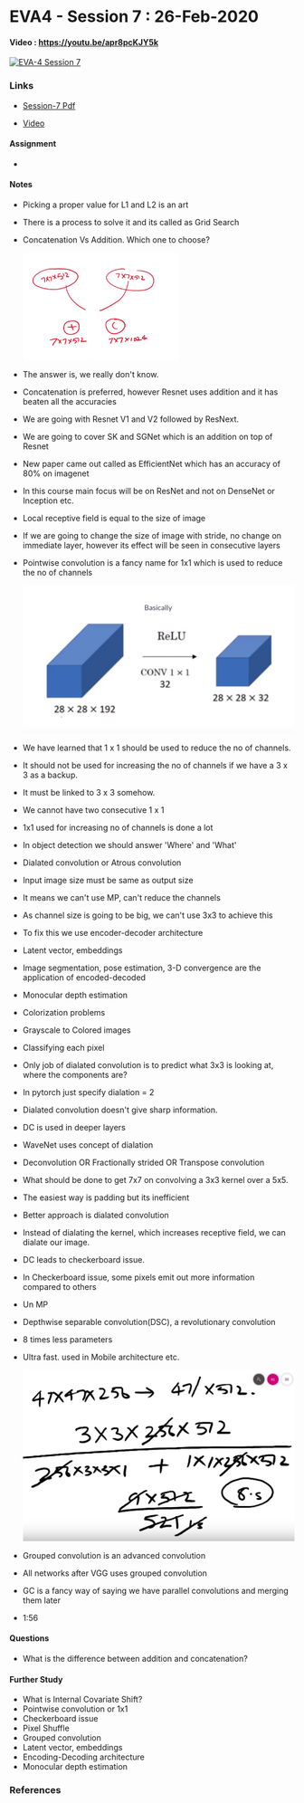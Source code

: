 # EVA4 - Session 7 : 26-Feb-2020

#### Video  : https://youtu.be/apr8pcKJY5k

[![EVA-4 Session 7](http://img.youtube.com/vi/apr8pcKJY5k/0.jpg)](https://youtu.be/apr8pcKJY5k)

### Links

- [Session-7 Pdf](S7.pdf)

- [Video](https://youtu.be/apr8pcKJY5k)

  



#### Assignment

- 

#### Notes

- Picking a proper value for L1 and L2 is an art

- There is a process to solve it and its called as Grid Search

- Concatenation Vs Addition. Which one to choose?

  ​	<img src=".\assets\add_vs_concat.jpeg" alt="Addition Vs Concatenation" style="zoom:33%;" />

- The answer is, we really don't know.

- Concatenation is preferred, however Resnet uses addition and it has beaten all the accuracies

- We are going with Resnet V1 and V2 followed by ResNext.

- We are going to cover SK and SGNet which is an addition on top of Resnet

- New paper came out called as EfficientNet which has an accuracy of 80% on imagenet

- In this course main focus will be on ResNet and not on DenseNet or Inception etc.

- Local receptive field is equal to the size of image

- If we are going to change the size of image with stride, no change on immediate layer, however its effect will be seen in consecutive layers

- Pointwise convolution is a fancy name for 1x1 which is used to reduce the no of channels

  ​	<img src=".\assets\pointwise_convlolution_1x1.jpeg" alt="Pointwise or 1 x 1 convolution" style="zoom:50%;" />

- We have learned that 1 x 1 should be used to reduce the no of channels. 

- It should not be used for increasing the no of channels if we have a 3 x 3 as a backup.

- It must be linked to 3 x 3 somehow.

- We cannot have two consecutive 1 x 1

- 1x1 used for increasing no of channels is done a lot 

- In object detection we should answer 'Where' and 'What'

- Dialated convolution or Atrous convolution

- Input image size must be same as output size

- It means we can't use MP, can't reduce the channels

- As channel size is going to be big, we can't use 3x3 to achieve this

- To fix this we use encoder-decoder architecture

- Latent vector, embeddings

- Image segmentation, pose estimation, 3-D convergence are the application of encoded-decoded

- Monocular depth estimation

- Colorization problems 

- Grayscale to Colored images

- Classifying each pixel

- Only job of dialated convolution is to predict what 3x3 is looking at, where the components are?

- In pytorch just specify dialation = 2

- Dialated convolution doesn't give sharp information.

- DC is used in deeper layers

- WaveNet uses concept of dialation

- Deconvolution OR Fractionally strided OR Transpose convolution

- What should be done to get 7x7 on convolving a 3x3 kernel over a 5x5. 

- The easiest way is padding but its inefficient

- Better approach is dialated convolution

- Instead of dialating the kernel, which increases receptive field, we can dialate our image.

- DC leads to checkerboard issue.

- In Checkerboard issue, some pixels emit out more information compared to others

- Un MP

- Depthwise separable convolution(DSC), a revolutionary convolution

- 8 times less parameters

- Ultra fast. used in Mobile architecture etc.

  ​	<img src=".\assets\depthwise-separable-convolution.jpeg" alt="Depthwise Separable Convolution" style="zoom:50%;" />

- Grouped convolution is an advanced convolution

- All networks after VGG uses grouped convolution

- GC is a fancy way of saying we have parallel convolutions and merging them later

- 1:56

#### Questions

- What is the difference between addition and concatenation?

#### Further Study

- What is Internal Covariate Shift?
- Pointwise convolution  or 1x1
- Checkerboard issue
- Pixel Shuffle
- Grouped convolution
- Latent vector, embeddings
- Encoding-Decoding architecture
- Monocular depth estimation

### References

